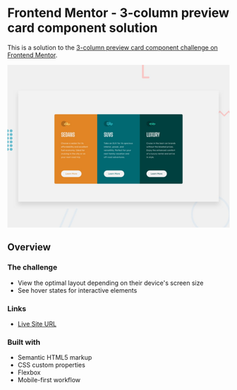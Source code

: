 # Frontend Mentor - 3-column preview card component solution

This is a solution to the [3-column preview card component challenge on Frontend Mentor](https://www.frontendmentor.io/challenges/3column-preview-card-component-pH92eAR2-).

![ss](https://github.com/opakholis/frontend-mentor/blob/main/3-column-preview-card/design/desktop-preview.jpg)

## Overview

### The challenge

- View the optimal layout depending on their device's screen size
- See hover states for interactive elements

### Links

- [Live Site URL](https://opakholis.github.io/frontend-mentor/3-column-preview-card//)

### Built with

- Semantic HTML5 markup
- CSS custom properties
- Flexbox
- Mobile-first workflow
